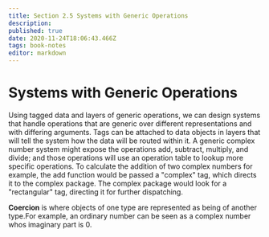 ```yaml
---
title: Section 2.5 Systems with Generic Operations
description: 
published: true
date: 2020-11-24T18:06:43.466Z
tags: book-notes
editor: markdown
---
```


# Systems with Generic Operations
Using tagged data and layers of generic operations, we can design systems that handle operations that are generic over different representations and with differing arguments.
Tags can be attached to data objects in layers that will tell the system how the data will be routed within it. A generic complex number system might expose the operations add, subtract, multiply, and divide; and those operations will use an operation table to lookup more specific operations. To calculate the addition of two complex numbers for example, the add function would be passed a "complex" tag, which directs it to the complex package. The complex package would look for a "rectangular" tag, directing it for further dispatching.

**Coercion** is where objects of one type are represented as being of another type.For example, an ordinary number can be seen as a complex number whos imaginary part is 0.

